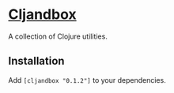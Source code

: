 # [Cljandbox](http://maydaniel.github.com/cljandbox/)

A collection of Clojure utilities.

## Installation

Add `[cljandbox "0.1.2"]` to your dependencies.
